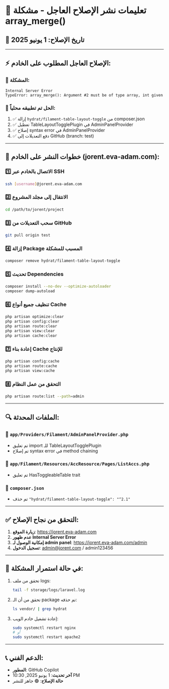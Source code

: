 # 🚨 تعليمات نشر الإصلاح العاجل - مشكلة array_merge()

## 📅 تاريخ الإصلاح: 1 يونيو 2025

---

## ⚡ الإصلاح العاجل المطلوب على الخادم:

### 🎯 المشكلة:
```
Internal Server Error
TypeError: array_merge(): Argument #2 must be of type array, int given
```

### 🔧 الحل تم تطبيقه محلياً:
1. ✅ إزالة `hydrat/filament-table-layout-toggle` من composer.json
2. ✅ تعطيل TableLayoutTogglePlugin في AdminPanelProvider
3. ✅ إصلاح syntax error في AdminPanelProvider
4. ✅ دفع التعديلات إلى GitHub (branch: test)

---

## 🚀 خطوات النشر على الخادم (jorent.eva-adam.com):

### 1️⃣ **الاتصال بالخادم عبر SSH**
```bash
ssh [username]@jorent.eva-adam.com
```

### 2️⃣ **الانتقال إلى مجلد المشروع**
```bash
cd /path/to/jorent/project
```

### 3️⃣ **سحب التعديلات من GitHub**
```bash
git pull origin test
```

### 4️⃣ **إزالة Package المسبب للمشكلة**
```bash
composer remove hydrat/filament-table-layout-toggle
```

### 5️⃣ **تحديث Dependencies**
```bash
composer install --no-dev --optimize-autoloader
composer dump-autoload
```

### 6️⃣ **تنظيف جميع أنواع Cache**
```bash
php artisan optimize:clear
php artisan config:clear
php artisan route:clear
php artisan view:clear
php artisan cache:clear
```

### 7️⃣ **إعادة بناء Cache للإنتاج**
```bash
php artisan config:cache
php artisan route:cache
php artisan view:cache
```

### 8️⃣ **التحقق من عمل النظام**
```bash
php artisan route:list --path=admin
```

---

## 🔍 الملفات المحدثة:

### 📁 `app/Providers/Filament/AdminPanelProvider.php`
- تم تعليق import للـ TableLayoutTogglePlugin
- تم إصلاح syntax error في method chaining

### 📁 `app/Filament/Resources/AccResource/Pages/ListAccs.php`
- تم تعليق HasToggleableTable trait

### 📁 `composer.json`
- تم حذف `"hydrat/filament-table-layout-toggle": "^2.1"`

---

## ✅ التحقق من نجاح الإصلاح:

1. **زيارة الموقع**: https://jorent.eva-adam.com
2. **عدم ظهور Internal Server Error**
3. **إمكانية الوصول لـ admin panel**: https://jorent.eva-adam.com/admin
4. **تسجيل الدخول**: admin@jorent.com / admin123456

---

## 🚨 في حالة استمرار المشكلة:

1. تحقق من ملف logs:
   ```bash
   tail -f storage/logs/laravel.log
   ```

2. تحقق من أن الـ package تم حذفه:
   ```bash
   ls vendor/ | grep hydrat
   ```

3. إعادة تشغيل خادم الويب:
   ```bash
   sudo systemctl restart nginx
   # أو
   sudo systemctl restart apache2
   ```

---

## 📞 الدعم الفني:
- **المطور**: GitHub Copilot
- **آخر تحديث**: 1 يونيو 2025, 10:30 PM
- **حالة الإصلاح**: 🟢 جاهز للنشر
